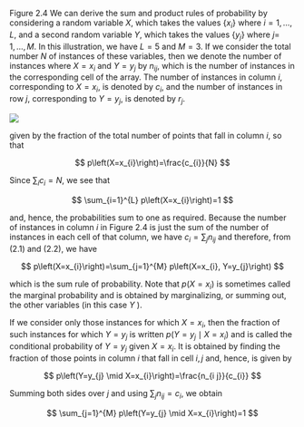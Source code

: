 Figure 2.4 We can derive the sum and product rules of probability by considering a random variable $X$, which takes the values $\left\{x_{i}\right\}$ where $i=1, \ldots, L$, and a second random variable $Y$, which takes the values $\left\{y_{j}\right\}$ where $j=$ $1, \ldots, M$. In this illustration, we have $L=5$ and $M=3$. If we consider the total number $N$ of instances of these variables, then we denote the number of instances where $X=x_{i}$ and $Y=y_{j}$ by $n_{i j}$, which is the number of instances in the corresponding cell of the array. The number of instances in column $i$, corresponding to $X=x_{i}$, is denoted by $c_{i}$, and the number of instances in row $j$, corresponding to $Y=y_{j}$, is denoted by $r_{j}$.

![](https://cdn.mathpix.com/cropped/2024_05_10_0ac15dbddb7cf99e2d43g-1.jpg?height=361&width=539&top_left_y=215&top_left_x=1113)

given by the fraction of the total number of points that fall in column $i$, so that

$$
p\left(X=x_{i}\right)=\frac{c_{i}}{N}
$$

Since $\sum_{i} c_{i}=N$, we see that

$$
\sum_{i=1}^{L} p\left(X=x_{i}\right)=1
$$

and, hence, the probabilities sum to one as required. Because the number of instances in column $i$ in Figure 2.4 is just the sum of the number of instances in each cell of that column, we have $c_{i}=\sum_{j} n_{i j}$ and therefore, from (2.1) and (2.2), we have

$$
p\left(X=x_{i}\right)=\sum_{j=1}^{M} p\left(X=x_{i}, Y=y_{j}\right)
$$

which is the sum rule of probability. Note that $p\left(X=x_{i}\right)$ is sometimes called the marginal probability and is obtained by marginalizing, or summing out, the other variables (in this case $Y$ ).

If we consider only those instances for which $X=x_{i}$, then the fraction of such instances for which $Y=y_{j}$ is written $p\left(Y=y_{j} \mid X=x_{i}\right)$ and is called the conditional probability of $Y=y_{j}$ given $X=x_{i}$. It is obtained by finding the fraction of those points in column $i$ that fall in cell $i, j$ and, hence, is given by

$$
p\left(Y=y_{j} \mid X=x_{i}\right)=\frac{n_{i j}}{c_{i}}
$$

Summing both sides over $j$ and using $\sum_{j} n_{i j}=c_{i}$, we obtain

$$
\sum_{j=1}^{M} p\left(Y=y_{j} \mid X=x_{i}\right)=1
$$